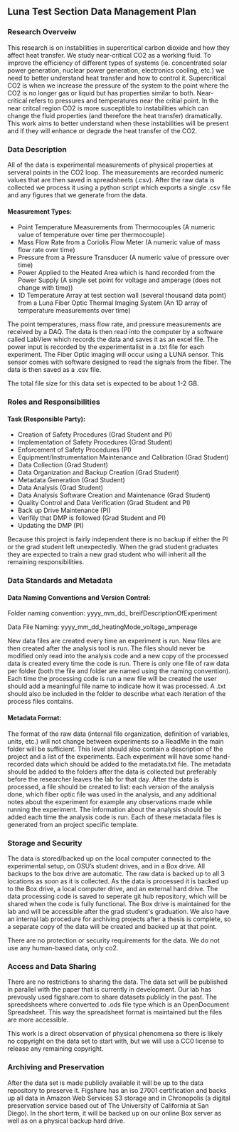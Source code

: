 ## Luna Test Section Data Management Plan

### Research Overveiw
This research is on instabilities in supercritical carbon dioxide and how they affect heat transfer. We study near-critical CO2 as a working fluid. To improve the efficiency of different types of systems (ie. concentrated solar power generation, nuclear power generation, electronics cooling, etc.) we need to better understand heat transfer and how to control it.
Supercritical CO2 is when we increase the pressure of the system to the point where the CO2 is no longer gas or liquid but has properties similar to both. Near-critical refers to pressures and temperatures near the critial point. In the near critcal region CO2 is more susceptible to instabilities which can change the fluid properties (and therefore the heat transfer) dramatically. This work aims to better understand when these instabilities will be present and if they will enhance or degrade the heat transfer of the CO2.

### Data Description
All of the data is experimental measurements of physical properties at serveral points in the CO2 loop. The measurements are recorded numeric values that are then saved in spreadsheets (.csv). After the raw data is collected we process it using a python script which exports a single .csv file and any figures that we generate from the data. 

#### Measurement Types:
 + Point Temperature Measurements from Thermocouples (A numeric value of temperature over time per thermocouple)
 + Mass Flow Rate from a Coriolis Flow Meter (A numeric value of mass flow rate over time)
 + Pressure from a Pressure Transducer (A numeric value of pressure over time)
 + Power Applied to the Heated Area which is hand recorded from the Power Supply (A single set point for voltage and amperage (does not change with time))
 + 1D Temperature Array at test section wall (several thousand data point) from a Luna Fiber Optic Thermal Imaging System (An 1D array of temperature measurements over time) 
 
The point temperatures, mass flow rate, and pressure measurements are received by a DAQ. The data is then read into the computer by a software called LabView which records the data and saves it as an excel file. The power input is recorded by the experimentalist in a .txt file for each experiment. The Fiber Optic imaging will occur using a LUNA sensor. This sensor comes with software designed to read the signals from the fiber. The data is then saved as a .csv file. 

The total file size for this data set is expected to be about 1-2 GB.

### Roles and Responsibilities
#### Task (Responsible Party):
 + Creation of Safety Procedures (Grad Student and PI)
 + Implementation of Safety Procedures (Grad Student)
 + Enforcement of Safety Procedures (PI)
 + Equipment/Instrumentation Maintenance and Calibration (Grad Student)
 + Data Collection (Grad Student)
 + Data Organization and Backup Creation (Grad Student)
 + Metadata Generation (Grad Student)
 + Data Analysis  (Grad Student)
 + Data Analysis Software Creation and Maintenance (Grad Student)
 + Quality Control and Data Verification (Grad Student and PI)
 + Back up Drive Maintenance (PI)
 + Verifily that DMP is followed (Grad Student and PI)
 + Updating the DMP (PI)

Because this project is fairly independent there is no backup if either the PI or the grad student left unexpectedly. When the grad student graduates they are expected to train a new grad student who will inherit all the remaining responsibilities. 

### Data Standards and Metadata
#### Data Naming Conventions and Version Control:
Folder naming convention: yyyy_mm_dd_ breifDescriptionOfExperiment

Data File Naming: yyyy_mm_dd_heatingMode_voltage_amperage

New data files are created every time an experiment is run. New files are then created after the analysis tool is run. The files should never be modified only read into the analysis code and a new copy of the processed data is created every time the code is run. 
There is only one file of raw data per folder (both the file and folder are named using the naming convention). Each time the processing code is run a new file will be created the user should add a meaningful file name to indicate how it was processed. A .txt should also be included in the folder to describe what each iteration of the process files contains. 

#### Metadata Format:
The format of the raw data (internal file organization, definition of variables, units, etc.) will not change between experiments so a ReadMe in the main folder will be sufficient. This level should also contain a description of the project and a list of the experiments. Each experiment will have some hand-recorded data which should be added to the metadata.txt file. The metadata should be added to the folders after the data is collected but preferably before the researcher leaves the lab for that day. After the data is processed, a file should be created to list: each version of the analysis done, which fiber optic file was used in the analysis, and any additional notes about the experiment for example any observations made while running the experiment. The information about the analysis should be added each time the analysis code is run. Each of these metadata files is generated from an project specific template.

### Storage and Security
The data is stored/backed up on the local computer connected to the experimental setup, on OSU’s student drives, and in a Box drive. All backups to the box drive are automatic. The raw data is backed up to all 3 locations as soon as it is collected. As the data is processed it is backed up to the Box drive, a local computer drive, and an external hard drive. The data processing code is saved to seperate git hub repository, which will be shared when the code is fully functional. The Box drive is maintained for the lab and will be accessible after the grad student's graduation. We also have an internal lab procedure for archiving projects after a thesis is complete, so a separate copy of the data will be created and backed up at that point. 

There are no protection or security requirements for the data. We do not use any human-based data, only co2.

### Access and Data Sharing
There are no restrictions to sharing the data. The data set will be published in parallel with the paper that is currently in development. Our lab has prevously used figshare.com to share datasets publicly in the past. The spreedsheets where converted to .ods file type which is an OpenDocument Spreadsheet. This way the spreadsheet format is maintained but the files are more accessible. 

This work is a direct observation of physical phenomena so there is likely no copyright on the data set to start with, but we will use a CC0 license to release any remaining copyright. 

### Archiving and Preservation
After the data set is made publicly available it will be up to the data repository to preserve it. Figshare has an iso 27001 certification and backs up all data in Amazon Web Services S3 storage and in Chronopolis (a digital preservation service based out of The University of California at San Diego). In the short term, it will be backed up on our online Box server as well as on a physical backup hard drive.
